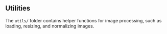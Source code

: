 ## Utilities

The `utils/` folder contains helper functions for image processing, such as loading, resizing, and normalizing images.
